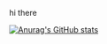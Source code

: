 hi there

[![Anurag's GitHub stats](https://github-readme-stats.vercel.app/api?username=kamrank89&show_icon=true)](https://github.com/anuraghazra/github-readme-stats)
